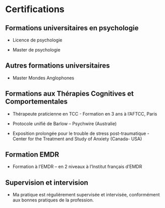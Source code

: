 # Certifications

## Formations universitaires en psychologie

- Licence de psychologie

- Master de psychologie

## Autres formations universitaires

- Master Mondes Anglophones

## Formations aux Thérapies Cognitives et Comportementales

- Thérapeute praticienne en TCC - Formation en 3 ans à l’AFTCC, Paris

- Protocole unifié de Barlow – Psychwire (Australie)

- Exposition prolongée pour le trouble de stress post-traumatique - Center for the Treatment and Study of Anxiety (Canada- USA)

## Formation EMDR

- Formation à l’EMDR – en 2 niveaux à l’Institut français d’EMDR

## Supervision et intervision

- Ma pratique est régulièrement supervisée et intervisée, conformément aux bonnes pratiques de la profession.
